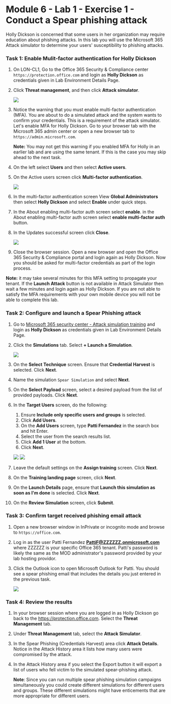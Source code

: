 # Module 6 - Lab 1 - Exercise 1 - Conduct a Spear phishing attack


Holly Dickson is concerned that some users in her organization may require education about phishing attacks.  In this lab you will use the Microsoft 365 Attack simulator to determine your users' susceptibility to phishing attacks.


### Task 1: Enable Mulit-factor authentication for Holly Dickson


1.  On LON-CL1, Go to the Office 365 Security & Compliance center `https://protection.office.com` and login as **Holly Dickson** as credentials given in Lab Environment Details Page.

2.  Click **Threat management**, and then click **Attack simulator**.

	![](../Media/73.png)

3.  Notice the warning that you must enable multi-factor authentication (MFA).  You are about to do a simulated attack and the system wants to confirm your credentials. This is a requirement of the attack simulator. Let's enable MFA for Holly Dickson. Go to your browser tab with the Microsoft 365 admin center or open a new browser tab to `https://admin.microsoft.com`.

	**Note:** You may not get this warning if you enabled MFA for Holly in an earlier lab and are using the same tenant.  If this is the case you may skip ahead to the next task.

4.  On the left select **Users** and then select **Active users**.

5.  On the Active users screen click **Multi-factor authentication**.

	![](../Media/74.png)

7.  In the multi-factor authentication screen View **Global Administrators** then select **Holly Dickson** and select **Enable** under quick steps.

8.  In the About enabling multi-factor auth screen select **enable**. in the About enabling multi-factor auth screen select **enable multi-factor auth** button.

9.  In the Updates successful screen click **Close**.

	![](../Media/75.png)

10.  Close the browser session.  Open a new browser and open the Office 365 Security & Compliance portal and login again as Holly Dickson.  Now you should be asked for multi-factor credentials as part of the login process.

**Note:** it may take several minutes for this MFA setting to propagate your tenant.  If the **Launch Attack** button is not available in Attack Simulator then wait a few minutes and login again as Holly Dickson. If you are not able to satisfy the MFA requirements with your own mobile device you will not be able to complete this lab.

### Task 2: Configure and launch a Spear Phishing attack

1. Go to [Microsoft 365 security center - Attack simulation training](https://security.microsoft.com/attacksimulator) and login as **Holly Dickson** as credentials given in Lab Environment Details Page.
1. Click the **Simulations** tab. Select **+ Launch a Simulation**.

	![](../Media/76.png)
1. On the **Select Technique** screen. Ensure that **Credential Harvest** is selected. Click **Next**.

1. Name the simulation `Spear Simulation` and select **Next**.
1. On the **Select Payload** screen, select a desired payload from the list of provided payloads. Click **Next**.

1. In the **Target Users** screen, do the following:
	1. Ensure **Include only specific users and groups** is selected. 
	1. Click **Add Users**. 
	1. On the **Add Users** screen, type  **Patti Fernandez** in the search box and hit Enter. 
	1. Select the user from the search results list. 
	1. Click **Add 1 User** at the bottom. 
	1. Click  **Next**.

	![](../Media/77.png)
	![](../Media/78.png)
1. Leave the default settings on the **Assign training** screen. Click **Next**.
1. On the **Training landing page** screen, click **Next**.
1. On the **Launch Details** page, ensure that **Launch this simulation as soon as I'm done** is selected. Click **Next**.
1. On the **Review Simulation** screen, click **Submit**.

### Task 3: Confirm target received phishing email attack

1.  Open a new browser window in InPrivate or incognito mode and browse to `https://office.com`.
 
1.  Log in as the user Patti Fernandez **PattiF@ZZZZZZ.onmicrosoft.com** where ZZZZZZ is your specific Office 365 tenant.  Patti's password is likely the same as the MOD administrator's password provided by your lab hosting providor.

1.  Click the Outlook icon to open Microsoft Outlook for Patti. You should see a spear phishing email that includes the details you just entered in the previous task.

	![](../Media/79.png)

### Task 4: Review the results

1. In your browser session where you are logged in as Holly Dickson go back to the https://protection.office.com. Select the **Threat Management** tab.

1. Under **Threat Management** tab, select the **Attack Simulator**.

1. In the Spear Phishing (Credentials Harvest) area click **Attack Details**.  Notice in the Attack History area it lists how many users were compromised by the attack.

1. In the Attack History area if you select the Export button it will export a list of users who fell victim to the simulated spear-phishing attack.  
    
	**Note**: Since you can run multiple spear phishing simulation campaigns simultaneously you could create different simulations for different users and groups.  These different simulations might have enticements that are more appropriate for different users.
 

